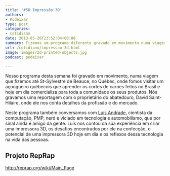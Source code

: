 ```yaml
---
title: '#58 Impressão 3D'
authors:
- Podeixar
type: post
categories:
- cotidiano
date: 2013-05-26T23:52:04+00:00
summary: Fizemos um programa diferente gravado em movimento numa viagem breve até St-Sylvestre de Beauce, onde gravamos uma vídeo-reportagem com David St-Hilaire, proprietário de um açougue onde eles vendem cortes de carnes brasileiros. E entrevistamos também Luís Andrade, profissional de TI que nos conta seus projetos e sua experiência com impressão 3D.
url: /cotidiano/impressao-3d.html
image: images/3d-printed-objects.jpg
podcast: podeixar

---
```

Nosso programa desta semana foi gravado em movimento, numa viagem que fizemos até St-Sylvestre de Beauce, no Québec, onde fomos visitar um açougueiro québecois que aprender os cortes de carnes feitos no Brasil e hoje em dia comercializa para toda a comunidade os seus produtos. Nós gravamos uma reportagem com o proprietário do abatedouro, David Saint-Hilaire, onde ele nos conta detalhes da profissão e do mercado.

Neste programa também conversamos com <a href="http://ca.linkedin.com/in/andradeluis" target="_blank">Luís Andrade</a>, cientista da computação, PMP, nerd e viciado em tecnologia e automobilismo, que por sinal ainda é amigo da gente. Luís nos contou da sua experiência em criar uma impressora 3D, os desafios encontrados por ele na confecção, o potencial de uma impressora 3D hoje em dia e os reflexos dessa tecnologia na vida das pessoas.



## Projeto RepRap

<http://reprap.org/wiki/Main_Page>